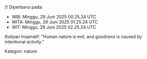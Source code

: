 ⏰ Diperbarui pada:
- WIB: Minggu, 29 Juni 2025 00.25.24 UTC
- WITA: Minggu, 29 Juni 2025 01.25.24 UTC
- WIT: Minggu, 29 Juni 2025 02.25.24 UTC

Kutipan Inspiratif:
"Human nature is evil, and goodness is caused by intentional activity."


Kategori: nature


